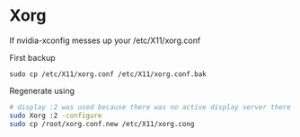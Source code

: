 # Xorg


If nvidia-xconfig messes up your /etc/X11/xorg.conf

First backup
```
sudo cp /etc/X11/xorg.conf /etc/X11/xorg.conf.bak
```

Regenerate using

```sh
# display :2 was used because there was no active display server there
sudo Xorg :2 -configure
sudo cp /root/xorg.conf.new /etc/X11/xorg.cong

```
